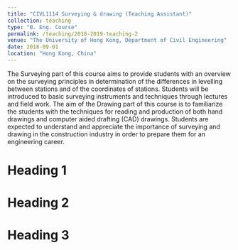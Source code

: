 ```yaml
---
title: "CIVL1114 Surveying & drawing (Teaching Assistant)"
collection: teaching
type: "B. Eng. Course"
permalink: /teaching/2018-2019-teaching-2
venue: "The University of Hong Kong, Department of Civil Engineering"
date: 2018-09-01
location: "Hong Kong, China"
---
```


The Surveying part of this course aims to provide students with an overview on the surveying principles in determination of the differences in levelling between stations and of the coordinates of stations. Students will be introduced to basic surveying instruments and techniques through lectures and field work. The aim of the Drawing part of this course is to familiarize the students with the techniques for reading and production of both hand drawings and computer aided drafting (CAD) drawings. Students are expected to understand and appreciate the importance of surveying and drawing in the construction industry in order to prepare them for an engineering career.

Heading 1
======

Heading 2
======

Heading 3
======

